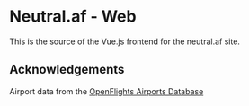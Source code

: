 # Neutral.af - Web

This is the source of the Vue.js frontend for the neutral.af site.

## Acknowledgements

Airport data from the [OpenFlights Airports Database](https://openflights.org/data.html)

